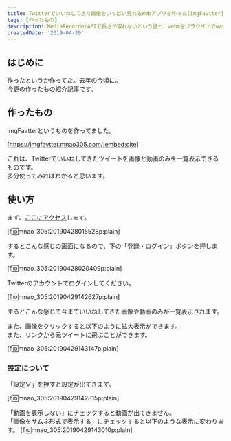 ```yaml
---
title: Twitterでいいねしてきた画像をいっぱい見れるWebアプリを作った[imgFavtter]
tags: [作ったもの]
description: MediaRecorderAPIで長さが取れないという話と、webmをブラウザ上でwavに変換する話です
createdDate: '2019-04-29'
---
```


## はじめに

作ったというか作ってた。去年の今頃に。  
今更の作ったもの紹介記事です。

## 作ったもの

imgFavtterというものを作ってました。

[https://imgfavtter.mnao305.com/:embed:cite]

これは、Twitterでいいねしてきたツイートを画像と動画のみを一覧表示できるものです。  
多分使ってみればわかると思います。

## 使い方

まず、[ここにアクセス](https://imgfavtter.mnao305.com/)します。

[f:id:mnao_305:20190428015528p:plain]

するとこんな感じの画面になるので、下の「登録・ログイン」ボタンを押します。

[f:id:mnao_305:20190428020409p:plain]

Twitterのアカウントでログインしてください。

[f:id:mnao_305:20190429142627p:plain]

するとこんな感じで今までいいねしてきた画像や動画のみが一覧表示されます。

また、画像をクリックすると以下のように拡大表示ができます。  
また、リンクから元ツイートに飛ぶことができます。

[f:id:mnao_305:20190429143147p:plain]

### 設定について

「設定▽」を押すと設定が出てきます。

[f:id:mnao_305:20190429142815p:plain]

「動画を表示しない」にチェックすると動画が出てきません。  
「画像をサムネ形式で表示する」にチェックすると以下のような表示に変わります。
[f:id:mnao_305:20190429143010p:plain]
